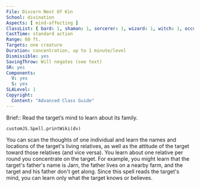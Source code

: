 ```yaml
---
File: Discern Next Of Kin
School: divination
Aspects: [ mind-affecting ]
ClassList: { bard: 1, shaman: 1, sorcerer: 1, wizard: 1, witch: 1, occultist: 1, psychic: 1, mesmerist: 1, spiritualist: 1, medium: 1 }
CastTime: standard action
Range: 60 ft.
Targets: one creature
Duration: concentration, up to 1 minute/level
Dismissible: yes
SavingThrow: Will negates (see text)
SR: yes
Components:
  V: yes
  S: yes
SLALevel: 1
Copyright:
  Content: "Advanced Class Guide"
---
```

Brief:: Read the target’s mind to learn about its family.

```dataviewjs
customJS.Spell.printWiki(dv)
```

You can scan the thoughts of one individual and learn the names and locations of the target's living relatives, as well as the attitude of the target toward those relatives (and vice versa). You learn about one relative per round you concentrate on the target. For example, you might learn that the target's father's name is Jarn, the father lives on a nearby farm, and the target and his father don't get along.  Since this spell reads the target's mind, you can learn only what the target knows or believes.
